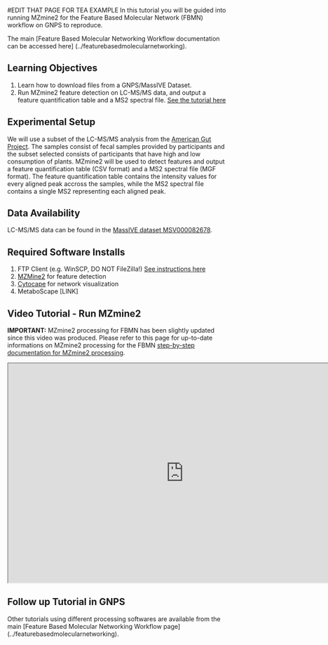 #EDIT THAT PAGE FOR TEA EXAMPLE
In this tutorial you will be guided into running MZmine2 for the Feature Based Molecular Network (FBMN) workflow on GNPS to reproduce. 

The main [Feature Based Molecular Networking Workflow documentation can be accessed here] (../featurebasedmolecularnetworking). 


## Learning Objectives

1. Learn how to download files from a GNPS/MassIVE Dataset.
2. Run MZmine2 feature detection on LC-MS/MS data, and output a feature quantification table and a MS2 spectral file. [See the tutorial here](https://ccms-ucsd.github.io/GNPSDocumentation/featurebasedmolecularnetworking/)

## Experimental Setup

We will use a subset of the LC-MS/MS analysis from the [American Gut Project](http://humanfoodproject.com/americangut/). The samples consist of fecal samples provided by participants and the subset selected consists of participants that have high and low consumption of plants. MZmine2 will be used to detect features and output a feature quantification table (CSV format) and a MS2 spectral file (MGF format). 
The feature quantification table contains the intensity values for every aligned peak accross the samples, while the MS2 spectral file contains a single MS2 representing each aligned peak.


## Data Availability

LC-MS/MS data can be found in the [MassIVE dataset MSV000082678](https://massive.ucsd.edu/ProteoSAFe/dataset.jsp?task=de2d18fd91804785bce8c225cc94a444).

## Required Software Installs

1. FTP Client (e.g. WinSCP, DO NOT FileZilla!) [See instructions here](http://proteomics.ucsd.edu/service/massive/documentation/submit-data/upload-data/)
2. [MZMine2](https://github.com/mzmine/mzmine2/releases) for feature detection
3. [Cytocape](http://www.cytoscape.org/download.php) for network visualization
4. MetaboScape [LINK]


## Video Tutorial - Run MZmine2

**IMPORTANT:** MZmine2 processing for FBMN has been slightly updated since this video was produced. Please refer to this page for up-to-date informations on MZmine2 processing for the FBMN [step-by-step documentation for MZmine2 processing](../featurebasedmolecularnetworking-with-mzmine2). 

<iframe width="800" height="500" src="https://www.youtube.com/embed/5jjMllbwD-U"> </iframe>

## Follow up Tutorial in GNPS

Other tutorials using different processing softwares are available from the main [Feature Based Molecular Networking Workflow page] (../featurebasedmolecularnetworking). 

